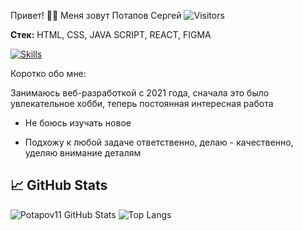 

 Привет! 💁‍♂️  Меня зовут Потапов Сергей ![Visitors](https://visitor-badge.glitch.me/badge?page_id=Potapov11) 


**Стек:** HTML, CSS, JAVA SCRIPT, REACT, FIGMA

[![Skills](https://skillicons.dev/icons?i=react,js,html,css,git,figma)](https://skillicons.dev)


Коротко обо мне:

Занимаюсь веб-разработкой с 2021 года, сначала это было увлекательное хобби, теперь постоянная интересная работа


- Не боюсь изучать новое

- Подхожу к любой задаче ответственно, делаю - качественно, уделяю внимание деталям

## 📈 GitHub Stats

![Potapov11 GitHub Stats](https://github-readme-stats.vercel.app/api?username=Potapov11&count_private=true&hide=contribs&show_icons=true&theme=radical)
![Top Langs](https://github-readme-stats.vercel.app/api/top-langs/?username=Potapov11&count_private=true&hide=tsql&langs_count=7&theme=radical&layout=compact)

